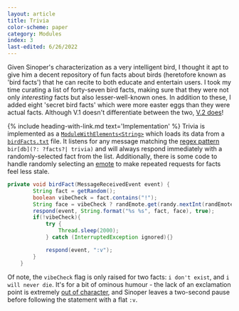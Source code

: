 ```yaml
---
layout: article
title: Trivia
color-scheme: paper
category: Modules
index: 3
last-edited: 6/26/2022
---
```



Given Sinoper's characterization as a very intelligent bird, I thought it apt to give him a decent repository of fun facts about birds (heretofore known as 'bird facts') that he can recite to both educate and entertain users. I took my time curating a list of forty-seven bird facts, making sure that they were not only *interesting* facts but also lesser-well-known ones. In addition to these, I added eight 'secret bird facts' which were more easter eggs than they were actual facts. Although V.1 doesn't differentiate between the two, [V.2 does](/sinoper-v2/Connections/mongo#bird-facts)!

{% include heading-with-link.md text='Implementation' %}
Trivia is implemented as a [`ModuleWithElements<String>`](../Modules) which loads its data from a [`birdFacts.txt`](/assets/files/birdFacts.txt) file. It listens for any message matching the [regex pattern](/sinoper-v1) `bir[db](?: ?facts?| trivia)` and will always respond immediately with a randomly-selected fact from the list. Additionally, there is some code to handle randomly selecting an [emote](info) to make repeated requests for facts feel less stale.

```java
private void birdFact(MessageReceivedEvent event) {
        String fact = getRandom();
        boolean vibeCheck = fact.contains("!");
        String face = vibeCheck ? randEmote.get(randy.nextInt(randEmote.size())) : "";
        respond(event, String.format("%s %s", fact, face), true);
        if(!vibeCheck){
            try {
                Thread.sleep(2000);
            } catch (InterruptedException ignored){}

            respond(event, ":v");
        }
    }
```

Of note, the `vibeCheck` flag is only raised for two facts: `i don't exist`, and `i will never die`. It's for a bit of ominous humour - the lack of an exclamation point is extremely [out of character](../#characterization), and Sinoper leaves a two-second pause before following the statement with a flat `:v`.
